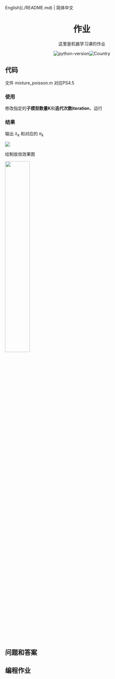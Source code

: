 English](./README.md) | 简体中文

<h1 align="center">作业</h1>
<div align="center">



这里是机器学习课的作业

![python-version](https://img.shields.io/badge/python-3.7-blue)![Country](https://img.shields.io/badge/country-China-red)

</div>

## 代码

文件 mixture_poisson.m 对应PS4.5

### 使用

修改指定的**子模型数量K**和**迭代次数iteration**，运行

### 结果

输出 $\lambda_k$ 和对应的 $\pi_k$

![](https://img-blog.csdnimg.cn/20191012155910125.png)

绘制收敛效果图

<img src="https://img-blog.csdnimg.cn/20191012155806189.jpg" width="40%">



## 问题和答案



## 编程作业

 

